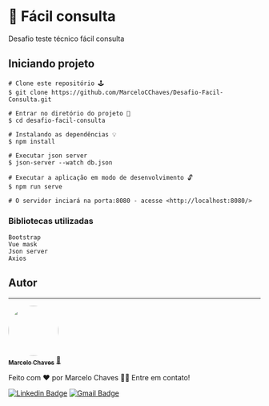 # 🔗 Fácil consulta
Desafio teste técnico fácil consulta

## Iniciando projeto

```
# Clone este repositório 🕹️
$ git clone https://github.com/MarceloCChaves/Desafio-Facil-Consulta.git

# Entrar no diretório do projeto 📁
$ cd desafio-facil-consulta

# Instalando as dependências 💡
$ npm install

# Executar json server
$ json-server --watch db.json

# Executar a aplicação em modo de desenvolvimento 🔓
$ npm run serve

# O servidor inciará na porta:8080 - acesse <http://localhost:8080/> 
```

### Bibliotecas utilizadas
```
Bootstrap
Vue mask
Json server
Axios
```

## Autor
---

<a href="https://github.com/MarceloCChaves">
 <img style="border-radius: 50%;" src="https://avatars.githubusercontent.com/u/62251064?s=400&u=b1c8da11d91445ccb2d97b709ccbcd0524885d98&v=4" width="100px;" alt=""/>
 <br />
 <sub><b>Marcelo Chaves</b></sub></a> <a href="https://avatars.githubusercontent.com/u/62251064?s=400&u=b1c8da11d91445ccb2d97b709ccbcd0524885d98&v=4" title="Marcelo">🚀</a>


Feito com ❤️ por Marcelo Chaves 👋🏽 Entre em contato!

[![Linkedin Badge](https://img.shields.io/badge/-Marcelo-blue?style=flat-square&logo=Linkedin&logoColor=white&link=https://www.linkedin.com/in/marcelocchaves/)](https://www.linkedin.com/in/marcelocchaves/) 
[![Gmail Badge](https://img.shields.io/badge/-Marcelochaves20000@gmail.com-c14438?style=flat-square&logo=Gmail&logoColor=white&link=mailto:Marcelochaves20000@gmail.com)](mailto:Marcelochaves20000@gmail.com)
